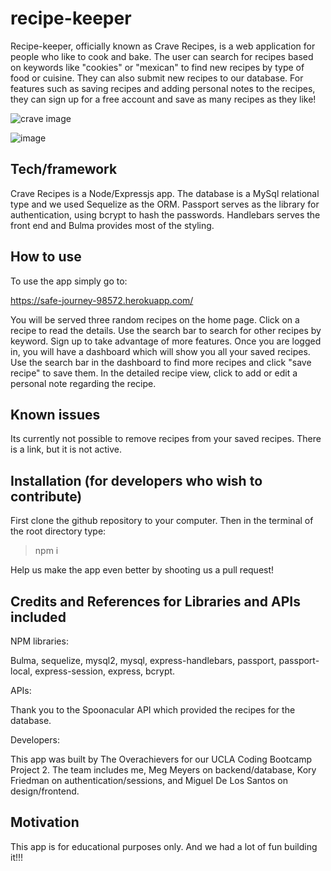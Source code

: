 # recipe-keeper

Recipe-keeper, officially known as Crave Recipes, is a web application for people who like to cook and bake. The user can search for recipes based on keywords like "cookies" or "mexican" to find new recipes by type of food or cuisine. They can also submit new recipes to our database. For features such as saving recipes and adding personal notes to the recipes, they can sign up for a free account and save as many recipes as they like!

![crave image](https://user-images.githubusercontent.com/23327932/74110747-f1369680-4b43-11ea-8022-7b7e27316311.png)

![image](https://user-images.githubusercontent.com/23327932/74110789-48d50200-4b44-11ea-9368-4886e6d77e2f.png)

## Tech/framework

Crave Recipes is a Node/Expressjs app. The database is a MySql relational type and we used Sequelize as the ORM. Passport serves as the library for authentication, using bcrypt to hash the passwords. Handlebars serves the front end and Bulma provides most of the styling. 

## How to use

To use the app simply go to:

https://safe-journey-98572.herokuapp.com/

You will be served three random recipes on the home page. Click on a recipe to read the details. Use the search bar to search for other recipes by keyword. Sign up to take advantage of more features. Once you are logged in, you will have a dashboard which will show you all your saved recipes. Use the search bar in the dashboard to find more recipes and click "save recipe" to save them. In the detailed recipe view, click to add or edit a personal note regarding the recipe. 

## Known issues

Its currently not possible to remove recipes from your saved recipes. There is a link, but it is not active.

## Installation (for developers who wish to contribute)

First clone the github repository to your computer. Then in the terminal of the root directory type:
>npm i

Help us make the app even better by shooting us a pull request!

## Credits and References for Libraries and APIs included

NPM libraries: 

Bulma, sequelize, mysql2, mysql, express-handlebars, passport, passport-local, express-session, express, bcrypt.

APIs: 

Thank you to the Spoonacular API which provided the recipes for the database. 

Developers:

This app was built by The Overachievers for our UCLA Coding Bootcamp Project 2. The team includes me, Meg Meyers on backend/database, Kory Friedman on authentication/sessions, and Miguel De Los Santos on design/frontend.

## Motivation

This app is for educational purposes only. And we had a lot of fun building it!!! 